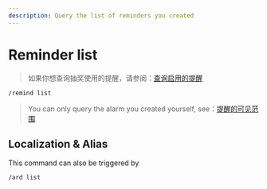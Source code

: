 ```yaml
---
description: Query the list of reminders you created
---
```


# Reminder list

> 如果你想查询抽奖使用的提醒，请参阅：[查询启用的提醒](../roll/remind.md)

```
/remind list
```

> You can only query the alarm you created yourself, see：[提醒的可见范围](overview.md#ti-xing-de-ke-jian-fan-wei)

## Localization & Alias

This command can also be triggered by

```
/ard list
```
